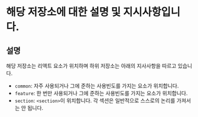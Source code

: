 # 해당 저장소에 대한 설명 및 지시사항입니다.
## 설명
해당 저장소는 리액트 요소가 위치하며 하위 저장소는 아래의 지사사항을 따르고 있습니다.
* `common`: 자주 사용되거나 그에 준하는 사용빈도를 가지는 요소가 위치합니다.
* `feature`: 한 번만 사용되거나 그에 준하는 사용빈도를 가지는 요소가 위치합니다.
* `section`: `<section>`이 위치합니다. 각 섹션은 일반적으로 스스로의 논리를 가져서는 안 됩니다.